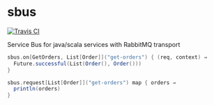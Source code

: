 sbus
=============

[![Travis CI](https://travis-ci.org/kulikov/sbus.svg?branch=master)](https://travis-ci.org/kulikov/sbus)

Service Bus for java/scala services with RabbitMQ transport

```scala
sbus.on[GetOrders, List[Order]]("get-orders") { (req, context) ⇒ 
  Future.successful(List(Order(), Order()))
}

sbus.request[List[Order]]("get-orders") map { orders ⇒ 
  println(orders)
}
```
